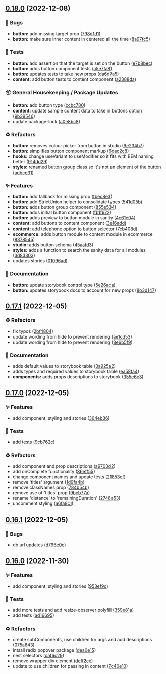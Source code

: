## [0.18.0](https://github.com/Open-Study-College/osc/compare/v0.17.1...v0.18.0) (2022-12-08)


### 🐛 Bugs

* **button:** add missing target prop ([798d1d1](https://github.com/Open-Study-College/osc/commit/798d1d1cc2b4c522420e3fb6b877fa0dd9120b5a))
* **button:** make sure inner content in centered all the time ([8a97fc5](https://github.com/Open-Study-College/osc/commit/8a97fc5f0d7e766d55a50bb5eb31d789617838c9))


### 🧪 Tests

* **button:** add assertion that the target is set on the button ([e7b8bec](https://github.com/Open-Study-College/osc/commit/e7b8bec0159d81aa6937632f4c66b63ec76aa6ad))
* **button:** adds button component tests ([a5e7fa8](https://github.com/Open-Study-College/osc/commit/a5e7fa8377bee68c636115ac64af7eef7e2cf343))
* **button:** updates tests to take new props ([da6d7a5](https://github.com/Open-Study-College/osc/commit/da6d7a543e44131d6aa30398a25381e68716ff7b))
* **content:** add button tests to content component ([a2388da](https://github.com/Open-Study-College/osc/commit/a2388daad5b2b03462c5685d7086b0035ccbe862))


### 📦 General Housekeeping / Package Updates

* **button:** add button type ([ccbc780](https://github.com/Open-Study-College/osc/commit/ccbc780c95661aa3ddf3dda6a05e33b54025b0fd))
* **content:** update sample content data to take in buttons option ([9b39546](https://github.com/Open-Study-College/osc/commit/9b39546e07f188df4fa72942bc2d0f2a7de683c7))
* update package-lock ([a0e8bc8](https://github.com/Open-Study-College/osc/commit/a0e8bc82ab2efa5165edba5a5246cf5820d823b1))


### ♻️ Refactors

* **button:** removes colour picker from button in studio ([9e234b7](https://github.com/Open-Study-College/osc/commit/9e234b76de9387245fb9e602c417e55a320f0d85))
* **button:** simplifies button component markup ([6dac2c8](https://github.com/Open-Study-College/osc/commit/6dac2c81b78d24bf23b7cc356dab946c09b8e60e))
* **hooks:** change useVariant to useModifier so it fits with BEM naming better ([914dd29](https://github.com/Open-Study-College/osc/commit/914dd29587a9848b0ff82b127f93be58f2d265a3))
* **styles:** renamed button group class so it's not an element of the button ([adbcd31](https://github.com/Open-Study-College/osc/commit/adbcd31d599ccf6157f2b9e801310eaffb083a8d))


### ✨ Features

* **button:** add fallback for missing  prop ([fbec8e3](https://github.com/Open-Study-College/osc/commit/fbec8e3641cc8d63d1b3c19fe9bf027de17fc51f))
* **button:** add StrictUnion helper to consolidate types ([541d05b](https://github.com/Open-Study-College/osc/commit/541d05bbe6762eb338a0f29c2a47b0090fbbe8db))
* **button:** adds button group component ([855e534](https://github.com/Open-Study-College/osc/commit/855e5348a5d96227b6d099af8582c0ee776e29c8))
* **button:** adds initial button component ([fb1f972](https://github.com/Open-Study-College/osc/commit/fb1f972a36e70fbe7e7a0c85c6142c22de28b914))
* **button:** adds preview to button module in sanity ([4c61e04](https://github.com/Open-Study-College/osc/commit/4c61e04656c4f2b7a8f965a08ae2f2820e412bfa))
* **content:** add buttons to content component ([3e16add](https://github.com/Open-Study-College/osc/commit/3e16add68f8eb745b5763d219f2d254dd005c6b1))
* **content:** add telephone option to button selector ([7cb408d](https://github.com/Open-Study-College/osc/commit/7cb408d012b7c4262ece3a9208d240ff5e51e5d1))
* **ecommerce:** adds button module to content module in ecommerce ([8378545](https://github.com/Open-Study-College/osc/commit/8378545529ab4fc78227b5b23309fb192d915866))
* **studio:** adds button schema ([45aafd3](https://github.com/Open-Study-College/osc/commit/45aafd32cb40b4b8cc3e4a0d06c4939fc3716255))
* **styles:** adds a function to search the sanity data for all modules ([3d83303](https://github.com/Open-Study-College/osc/commit/3d83303eecd3cf63cd8565be56e0c8cb41f160ab))
* updates stories ([01096ad](https://github.com/Open-Study-College/osc/commit/01096ad9dec563468dd03747a2b1b6f811617953))


### 📝 Documentation

* **button:** update storybook control type ([5e26aca](https://github.com/Open-Study-College/osc/commit/5e26acaf04d3c51a67b32d90a19ca5d29711029d))
* **button:** updates storybook docs to account for new props ([8b3d147](https://github.com/Open-Study-College/osc/commit/8b3d14717c5f2acbc6233beaac4d09c83de928b7))

## [0.17.1](https://github.com/Open-Study-College/osc/compare/v0.17.0...v0.17.1) (2022-12-05)


### ♻️ Refactors

* fix typos ([2bf4804](https://github.com/Open-Study-College/osc/commit/2bf4804b792039f3fdc62766537ef00541b06995))
* update wording from hide to prevent rendering ([ae1cd53](https://github.com/Open-Study-College/osc/commit/ae1cd533ccd3cd9f74899dd2060480f13b6c9115))
* update wording from hide to prevent rendering ([8e6b5f9](https://github.com/Open-Study-College/osc/commit/8e6b5f90e40fdbdff1673ecb21fb183e02db7561))


### 📝 Documentation

* adds default values to storybook table ([3a925a2](https://github.com/Open-Study-College/osc/commit/3a925a2b2c153dbbebed61b25a0ca4ca94bb1810))
* adds types and required values to storybook table ([ea58fa4](https://github.com/Open-Study-College/osc/commit/ea58fa447e6b29de44c927961d70f250869c5960))
* **components:** adds props descriptions to storybook ([355e6c3](https://github.com/Open-Study-College/osc/commit/355e6c3cba53bf3bf17268339955acf9d1837479))

## [0.17.0](https://github.com/Open-Study-College/osc/compare/v0.16.1...v0.17.0) (2022-12-05)


### ✨ Features

* add component, styling and stories ([364eb36](https://github.com/Open-Study-College/osc/commit/364eb369fcab14d65f3f0a24500d914a402c967d))


### 🧪 Tests

* add tests ([9cb762c](https://github.com/Open-Study-College/osc/commit/9cb762c77c93cb019c357ce9363edd84eb1faf3f))


### ♻️ Refactors

* add component and prop descriptions ([a9703d2](https://github.com/Open-Study-College/osc/commit/a9703d23770472b214ccdbb6ce7c42333b77ea90))
* add onComplete functionality ([86eff55](https://github.com/Open-Study-College/osc/commit/86eff5515ea4d6486817574bef738848c779066d))
* change component names and update tests ([21853cf](https://github.com/Open-Study-College/osc/commit/21853cfce342b21436e9621bf89c6e362223d710))
* remove 'titles' argument ([1d9fa4b](https://github.com/Open-Study-College/osc/commit/1d9fa4b72ed226b674b78cafbbab21f1f0bc0df4))
* remove classNames prop ([784b54b](https://github.com/Open-Study-College/osc/commit/784b54b9101a21d52e4a0a09281ab13899a6ac9e))
* remove use of 'titles' prop ([9bcb77a](https://github.com/Open-Study-College/osc/commit/9bcb77a9cccf5e56fe8147fdd6695fe87f74d973))
* rename 'distance' to 'remainingDuration' ([2748a53](https://github.com/Open-Study-College/osc/commit/2748a53391549bafa5eb9e2dec0dc4bda8b33bbc))
* uncomment styling ([a6fa8c1](https://github.com/Open-Study-College/osc/commit/a6fa8c1c7971f679292c85bcb6f7b82a25d8b948))

## [0.16.1](https://github.com/Open-Study-College/osc/compare/v0.16.0...v0.16.1) (2022-12-05)


### 🐛 Bugs

* db url updates ([d796e0c](https://github.com/Open-Study-College/osc/commit/d796e0c0155bfebf5209e92f1bda7f4046ec924e))

## [0.16.0](https://github.com/Open-Study-College/osc/compare/v0.15.1...v0.16.0) (2022-11-30)


### ✨ Features

* add component, styling and stories ([953ef9c](https://github.com/Open-Study-College/osc/commit/953ef9cd3209fa775b18fbb7d85e917fc56c2781))


### 🧪 Tests

* add more  tests and add resize-observer polyfill ([359e81a](https://github.com/Open-Study-College/osc/commit/359e81a9da0e398cc0e5aeaff63a1ead342a9b57))
* add tests ([ad16695](https://github.com/Open-Study-College/osc/commit/ad166952b6d38c9e6d9e112bb7dcfcfa544bbf55))


### ♻️ Refactors

* create subComponents, use children for args and add descriptions ([075a643](https://github.com/Open-Study-College/osc/commit/075a6439b4a806f51e5ca76fc40a79bc01a6d2ad))
* intsall radix popover package ([dea0e15](https://github.com/Open-Study-College/osc/commit/dea0e1528e9bcdfc93fbe38eb3b647a24f2d0723))
* nest selectors ([daf6c29](https://github.com/Open-Study-College/osc/commit/daf6c29152e27687bc54e0324a30210f9380804f))
* remove wrapper div element ([dcff2ce](https://github.com/Open-Study-College/osc/commit/dcff2ce4a3a6991ffacfdfcad271ce9e63e561a2))
* update to use children for passing in content ([7c40e10](https://github.com/Open-Study-College/osc/commit/7c40e106e0866e6d1c57d08a1c5634528dc4a46f))


